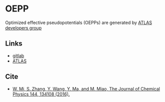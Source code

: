 # OEPP

Optimized effective pseudopotentials (OEPPs) are generated by [ATLAS developers group](http://atlas-ch.cn)

## Links

 - [gitlab](https://gitlab.com/wenhui/OEPP)
 - [ATLAS](http://atlas-ch.cn)

## Cite

 - [W. Mi, S. Zhang, Y. Wang, Y. Ma, and M. Miao, The Journal of Chemical Physics 144, 134108 (2016).](https://doi.org/10.1063/1.4944989)

